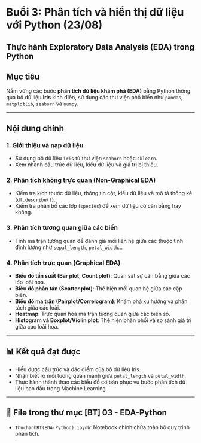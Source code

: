 # Buổi 3: Phân tích và hiển thị dữ liệu với Python (23/08)
## Thực hành Exploratory Data Analysis (EDA) trong Python
## Mục tiêu  
Nắm vững các bước **phân tích dữ liệu khám phá (EDA)** bằng Python thông qua bộ dữ liệu **Iris** kinh điển, sử dụng các thư viện phổ biến như `pandas`, `matplotlib`, `seaborn` và `numpy`.  

---

## Nội dung chính  

### 1. Giới thiệu và nạp dữ liệu  
- Sử dụng bộ dữ liệu `iris` từ thư viện `seaborn` hoặc `sklearn`.  
- Xem nhanh cấu trúc dữ liệu, kiểu dữ liệu và giá trị bị thiếu.  

### 2. Phân tích không trực quan (Non-Graphical EDA)  
- Kiểm tra kích thước dữ liệu, thông tin cột, kiểu dữ liệu và mô tả thống kê (`df.describe()`).  
- Kiểm tra phân bố các lớp (`species`) để xem dữ liệu có cân bằng hay không.  

### 3. Phân tích tương quan giữa các biến  
- Tính ma trận tương quan để đánh giá mối liên hệ giữa các thuộc tính định lượng như `sepal_length`, `petal_width`...  

### 4. Phân tích trực quan (Graphical EDA)  
- **Biểu đồ tần suất (Bar plot, Count plot)**: Quan sát sự cân bằng giữa các lớp loài hoa.  
- **Biểu đồ phân tán (Scatter plot)**: Thể hiện mối quan hệ giữa các cặp biến.  
- **Biểu đồ ma trận (Pairplot/Correlogram)**: Khám phá xu hướng và phân tách giữa các loài.  
- **Heatmap**: Trực quan hóa ma trận tương quan giữa các biến số.  
- **Histogram và Boxplot/Violin plot**: Thể hiện phân phối và so sánh giá trị giữa các loài hoa.  

---

## 📊 Kết quả đạt được  
- Hiểu được cấu trúc và đặc điểm của bộ dữ liệu Iris.  
- Nhận biết rõ mối tương quan mạnh giữa `petal_length` và `petal_width`.  
- Thực hành thành thạo các biểu đồ cơ bản phục vụ bước phân tích dữ liệu ban đầu trong Machine Learning.  

---

## 📁 File trong thư mục [BT] 03 - EDA-Python
- `ThuchanhBT(EDA-Python).ipynb`: Notebook chính chứa toàn bộ quy trình phân tích.  

